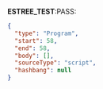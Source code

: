 __ESTREE_TEST__:PASS:
```json
{
  "type": "Program",
  "start": 58,
  "end": 58,
  "body": [],
  "sourceType": "script",
  "hashbang": null
}
```
